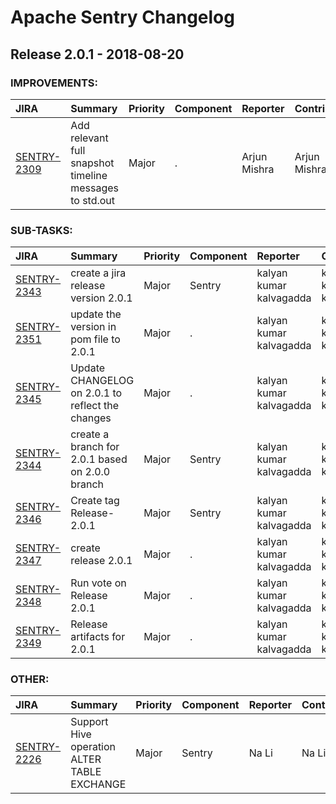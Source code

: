 
<!---
# Licensed to the Apache Software Foundation (ASF) under one
# or more contributor license agreements.  See the NOTICE file
# distributed with this work for additional information
# regarding copyright ownership.  The ASF licenses this file
# to you under the Apache License, Version 2.0 (the
# "License"); you may not use this file except in compliance
# with the License.  You may obtain a copy of the License at
#
#     http://www.apache.org/licenses/LICENSE-2.0
#
# Unless required by applicable law or agreed to in writing, software
# distributed under the License is distributed on an "AS IS" BASIS,
# WITHOUT WARRANTIES OR CONDITIONS OF ANY KIND, either express or implied.
# See the License for the specific language governing permissions and
# limitations under the License.
-->
# Apache Sentry Changelog

## Release 2.0.1 - 2018-08-20



### IMPROVEMENTS:

| JIRA | Summary | Priority | Component | Reporter | Contributor |
|:---- |:---- | :--- |:---- |:---- |:---- |
| [SENTRY-2309](https://issues.apache.org/jira/browse/SENTRY-2309) | Add relevant full snapshot timeline messages to std.out |  Major | . | Arjun Mishra | Arjun Mishra |


### SUB-TASKS:

| JIRA | Summary | Priority | Component | Reporter | Contributor |
|:---- |:---- | :--- |:---- |:---- |:---- |
| [SENTRY-2343](https://issues.apache.org/jira/browse/SENTRY-2343) | create a jira release version 2.0.1 |  Major | Sentry | kalyan kumar kalvagadda | kalyan kumar kalvagadda |
| [SENTRY-2351](https://issues.apache.org/jira/browse/SENTRY-2351) | update the version in pom file to 2.0.1 |  Major | . | kalyan kumar kalvagadda | kalyan kumar kalvagadda |
| [SENTRY-2345](https://issues.apache.org/jira/browse/SENTRY-2345) | Update CHANGELOG on 2.0.1 to reflect the changes |  Major | . | kalyan kumar kalvagadda | kalyan kumar kalvagadda |
| [SENTRY-2344](https://issues.apache.org/jira/browse/SENTRY-2344) | create a branch for 2.0.1 based on 2.0.0 branch |  Major | Sentry | kalyan kumar kalvagadda | kalyan kumar kalvagadda |
| [SENTRY-2346](https://issues.apache.org/jira/browse/SENTRY-2346) | Create tag Release-2.0.1 |  Major | Sentry | kalyan kumar kalvagadda | kalyan kumar kalvagadda |
| [SENTRY-2347](https://issues.apache.org/jira/browse/SENTRY-2347) | create release 2.0.1 |  Major | . | kalyan kumar kalvagadda | kalyan kumar kalvagadda |
| [SENTRY-2348](https://issues.apache.org/jira/browse/SENTRY-2348) | Run vote on Release 2.0.1 |  Major | . | kalyan kumar kalvagadda | kalyan kumar kalvagadda |
| [SENTRY-2349](https://issues.apache.org/jira/browse/SENTRY-2349) | Release artifacts for 2.0.1 |  Major | . | kalyan kumar kalvagadda | kalyan kumar kalvagadda |


### OTHER:

| JIRA | Summary | Priority | Component | Reporter | Contributor |
|:---- |:---- | :--- |:---- |:---- |:---- |
| [SENTRY-2226](https://issues.apache.org/jira/browse/SENTRY-2226) | Support Hive operation ALTER TABLE EXCHANGE |  Major | Sentry | Na Li | Na Li |


